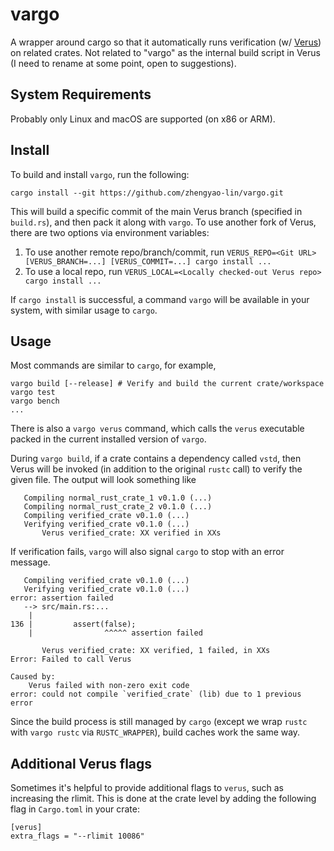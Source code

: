 # vargo

A wrapper around cargo so that it automatically runs verification (w/ [Verus](https://github.com/verus-lang/verus/)) on related crates.
Not related to "vargo" as the internal build script in Verus (I need to rename at some point, open to suggestions).

## System Requirements

Probably only Linux and macOS are supported (on x86 or ARM).

## Install

To build and install `vargo`, run the following:
```
cargo install --git https://github.com/zhengyao-lin/vargo.git
```
This will build a specific commit of the main Verus branch (specified in `build.rs`),
and then pack it along with `vargo`.
To use another fork of Verus, there are two options via environment variables:
1. To use another remote repo/branch/commit, run `VERUS_REPO=<Git URL> [VERUS_BRANCH=...] [VERUS_COMMIT=...] cargo install ...`
2. To use a local repo, run `VERUS_LOCAL=<Locally checked-out Verus repo> cargo install ...`

If `cargo install` is successful, a command `vargo` will be available in your system, with similar usage to `cargo`.

## Usage

Most commands are similar to `cargo`, for example,
```
vargo build [--release] # Verify and build the current crate/workspace
vargo test
vargo bench
...
```
There is also a `vargo verus` command, which calls the `verus` executable packed in the current installed version of `vargo`.

During `vargo build`, if a crate contains a dependency called `vstd`, then Verus will be invoked (in addition to the original `rustc` call) to verify the given file.
The output will look something like
```
   Compiling normal_rust_crate_1 v0.1.0 (...)
   Compiling normal_rust_crate_2 v0.1.0 (...)
   Compiling verified_crate v0.1.0 (...)
   Verifying verified_crate v0.1.0 (...)
       Verus verified_crate: XX verified in XXs
```

If verification fails, `vargo` will also signal `cargo` to stop with an error message.
```
   Compiling verified_crate v0.1.0 (...)
   Verifying verified_crate v0.1.0 (...)
error: assertion failed
   --> src/main.rs:...
    |
136 |         assert(false);
    |                ^^^^^ assertion failed

       Verus verified_crate: XX verified, 1 failed, in XXs
Error: Failed to call Verus

Caused by:
    Verus failed with non-zero exit code
error: could not compile `verified_crate` (lib) due to 1 previous error
```

Since the build process is still managed by `cargo` (except we wrap `rustc` with `vargo rustc` via `RUSTC_WRAPPER`), build caches work the same way.

## Additional Verus flags

Sometimes it's helpful to provide additional flags to `verus`, such as increasing the rlimit.
This is done at the crate level by adding the following flag in `Cargo.toml` in your crate:
```
[verus]
extra_flags = "--rlimit 10086"
```
